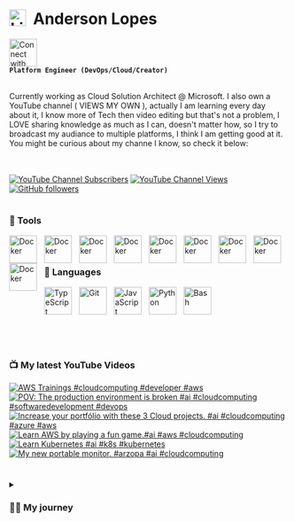 # <img align="left" alt="Linux" width="30px" style="padding-right:10px;" src="https://cdn.jsdelivr.net/gh/devicons/devicon/icons/linux/linux-original.svg" />  Anderson Lopes

[<img src="https://cdn.jsdelivr.net/gh/devicons/devicon/icons/linkedin/linkedin-original.svg" alt="Connect with me" width="50">](https://www.linkedin.com/in/andersonsoaresl) <br>**`Platform Engineer (DevOps/Cloud/Creator)`**

<br>
Currently working as Cloud Solution Architect @ Microsoft. I also own a YouTube channel ( VIEWS MY OWN ), actually I am learning every day about it, I know more of Tech then video editing but that's not a problem, I LOVE sharing knowledge as much as I can, doesn't matter how, so I try to broadcast my audiance to multiple platforms, I think I am getting good at it.
You might be curious about my channe I know, so check it below: <br>
<br><br>

[![YouTube Channel Subscribers](https://img.shields.io/youtube/channel/subscribers/UCqN30hP5vl4F3lUFYXQNkNQ?style=flat-square&link=https%3A%2F%2Fwww.youtube.com%2F%40landudigital%3Fsub_confirmation%3D1)](https://www.youtube.com/@landudigital?sub_confirmation=1)
[![YouTube Channel Views](https://img.shields.io/youtube/channel/views/UCqN30hP5vl4F3lUFYXQNkNQ?style=flat-square)](https://www.youtube.com/@landudigital?sub_confirmation=1)
[![GitHub followers](https://img.shields.io/github/followers/soaand01?style=flat-square&label=GitHub%20followers&color=black)](https://github.com/soaand01?tab=followers)



#
### 🧰 Tools

<img align="left" alt="Docker" width="50px" style="padding-right:10px;" img src="https://cdn.jsdelivr.net/gh/devicons/devicon/icons/kubernetes/kubernetes-plain-wordmark.svg" />
<img align="left" alt="Docker" width="50px" style="padding-right:10px;" src="https://cdn.jsdelivr.net/gh/devicons/devicon/icons/docker/docker-original.svg" />
<img align="left" alt="Docker" width="50px" style="padding-right:10px;" img src="https://cdn.jsdelivr.net/gh/devicons/devicon/icons/azure/azure-original-wordmark.svg" />
<img align="left" alt="Docker" width="50px" style="padding-right:10px;" img src="https://cdn.jsdelivr.net/gh/devicons/devicon/icons/amazonwebservices/amazonwebservices-original-wordmark.svg" />
<img align="left" alt="Docker" width="50px" style="padding-right:10px;" img src="https://cdn.jsdelivr.net/gh/devicons/devicon/icons/github/github-original-wordmark.svg" />
<img align="left" alt="Docker" width="50px" style="padding-right:10px;" img src="https://cdn.jsdelivr.net/gh/devicons/devicon/icons/digitalocean/digitalocean-original-wordmark.svg" />
<img align="left" alt="Docker" width="50px" style="padding-right:10px;" img src="https://cdn.jsdelivr.net/gh/devicons/devicon/icons/terraform/terraform-original-wordmark.svg" />
<img align="left" alt="Docker" width="50px" style="padding-right:10px;" img src="https://cdn.jsdelivr.net/gh/devicons/devicon/icons/argocd/argocd-original-wordmark.svg" />
<img align="left" alt="Docker" width="50px" style="padding-right:10px;" img src="https://cdn.jsdelivr.net/gh/devicons/devicon/icons/vim/vim-original.svg" />
<br><br>



### 🤖 Languages

<img align="left" alt="TypeScript" width="50px" style="padding-right:10px;" src="https://cdn.jsdelivr.net/gh/devicons/devicon/icons/typescript/typescript-plain.svg" />
<img align="left" alt="Git" width="50px" style="padding-right:10px;" src="https://cdn.jsdelivr.net/gh/devicons/devicon/icons/git/git-original.svg" />
<img align="left" alt="JavaScript" width="50px" style="padding-right:10px;" src="https://cdn.jsdelivr.net/gh/devicons/devicon/icons/javascript/javascript-plain.svg" />
<img align="left" alt="Python" width="50px" style="padding-right:10px;" src="https://cdn.jsdelivr.net/gh/devicons/devicon/icons/python/python-plain.svg" />
<img align="left" alt="Bash" width="50px" style="padding-right:10px;" src="https://cdn.jsdelivr.net/gh/devicons/devicon/icons/bash/bash-original.svg" />
<br><br>

#

<br><br>

### 📺 My latest YouTube Videos
<!-- BEGIN YOUTUBE-CARDS -->
[![AWS Trainings #cloudcomputing #developer #aws](https://ytcards.demolab.com/?id=XnIny-2BmM8&title=AWS+Trainings+%23cloudcomputing+%23developer+%23aws&lang=en&timestamp=1761771464&background_color=%230d1117&title_color=%23ffffff&stats_color=%23dedede&max_title_lines=1&width=250&border_radius=5 "AWS Trainings #cloudcomputing #developer #aws")](https://www.youtube.com/shorts/XnIny-2BmM8)
[![POV: The production environment is broken #ai #cloudcomputing #softwaredevelopment #devops](https://ytcards.demolab.com/?id=SE3sY_O3OHE&title=POV%3A+The+production+environment+is+broken+%23ai+%23cloudcomputing+%23softwaredevelopment+%23devops&lang=en&timestamp=1760364209&background_color=%230d1117&title_color=%23ffffff&stats_color=%23dedede&max_title_lines=1&width=250&border_radius=5 "POV: The production environment is broken #ai #cloudcomputing #softwaredevelopment #devops")](https://www.youtube.com/shorts/SE3sY_O3OHE)
[![Increase your portfólio with these 3 Cloud projects. #ai #cloudcomputing #azure #aws](https://ytcards.demolab.com/?id=jWE2vq-XD70&title=Increase+your+portf%C3%B3lio+with+these+3+Cloud+projects.+%23ai+%23cloudcomputing+%23azure+%23aws&lang=en&timestamp=1760342224&background_color=%230d1117&title_color=%23ffffff&stats_color=%23dedede&max_title_lines=1&width=250&border_radius=5 "Increase your portfólio with these 3 Cloud projects. #ai #cloudcomputing #azure #aws")](https://www.youtube.com/shorts/jWE2vq-XD70)
[![Learn AWS by playing a fun game.#ai #aws #cloudcomputing](https://ytcards.demolab.com/?id=LtTTg5YJfYw&title=Learn+AWS+by+playing+a+fun+game.%23ai+%23aws+%23cloudcomputing&lang=en&timestamp=1760003692&background_color=%230d1117&title_color=%23ffffff&stats_color=%23dedede&max_title_lines=1&width=250&border_radius=5 "Learn AWS by playing a fun game.#ai #aws #cloudcomputing")](https://www.youtube.com/shorts/LtTTg5YJfYw)
[![Learn Kubernetes #ai #k8s #kubernetes](https://ytcards.demolab.com/?id=DcN-0eeSHKE&title=Learn+Kubernetes+%23ai+%23k8s+%23kubernetes&lang=en&timestamp=1759993985&background_color=%230d1117&title_color=%23ffffff&stats_color=%23dedede&max_title_lines=1&width=250&border_radius=5 "Learn Kubernetes #ai #k8s #kubernetes")](https://www.youtube.com/shorts/DcN-0eeSHKE)
[![My new portable monitor. #arzopa #ai #cloudcomputing](https://ytcards.demolab.com/?id=trtMnm1Z1u0&title=My+new+portable+monitor.+%23arzopa+%23ai+%23cloudcomputing&lang=en&timestamp=1759993848&background_color=%230d1117&title_color=%23ffffff&stats_color=%23dedede&max_title_lines=1&width=250&border_radius=5 "My new portable monitor. #arzopa #ai #cloudcomputing")](https://www.youtube.com/shorts/trtMnm1Z1u0)
<!-- END YOUTUBE-CARDS -->

#

<details>
 <summary><h3>👨‍💻 My journey</h3></summary>
   Well, my passion for computing started when I was around 11 ~ 13 years old, this is because I started to see my colleagues at school bringing their homework printed nicely very fancy on Monday after they spent the weekeding working on it, I used to see it and I was amazed, but unfortuneately too expensive for my family to afford one by that time. <br><br>
   During this period from 11 untill 15 I was working with my father to help at home and going to school, when I completed 16 years old I managed to get a job in a printer company ( doesn't exist anymore ) I learned how to fix those cannon, hp, zebra ... printers, I used to love it so much, that was the oportunity that I had to touch a computer for testing the printers, great memories.<br>
  So now I was happy that I had a salary and cold help at home and buy my own stuffs, and who knows a computer?! But step by step and I learned from my parents that would be smarter to use the money to pay and join an university rather than buy it now, so, this is what I did, I joineed the Computer Science in 2019, that time I remember that used to pay around 250 brazilian reais, and my salary was 1000, so I had money to pay it, help at home, and save for my laptop which was around 3000 and I was able to save around 200 every month.<br><br>
   Well, I worked in this job untill to complete 18 years old, this is because I volunteered to the Brazilian Army, actually in Brazil when you complete 17 you must "sign up" saying you are about to complete 18, so it might happen that even if you don't want to join the Army, they you will take you anyway, which is not my case, I said I wanted to join since the day one, and it happened, I joined the Army in 2010.<br><br>
   This was most tiresome moment of my life I guess, but also the one where I have so many good memories, I wouldn't change anything, I was still going to the university and the Army at the same time, so it was very tiresome, my salary went from 1000 in the printer company to 500 brazilian reais in the Army, yes, but salary was cut in half and I still needed to pay 250 for the university. *SPOILER* I still didn't have my laptop/computer, but I was able already to use the one from the university whenever I had time.<br><br>
   Life might be hard as a soldier but also can be nice, since I was in the computer science in the university, the army had a program of paying traning to the soldiers, and I asked if they could "pay" me a Linux training, wooow, that was really nice, I did this traininfg, I was amazing 3 weeks.Life kept going in the army for until I saw an advertisement of internship program of a North American company, in Sao Paulo, my city, they were hiring young talents, so I applied and got the internship job, thanks to the Linux traning.<br><br>
   I will summary the rest so in an opportunity of working with me we can talk more, but in this company I worked 8 years, from intership to Senior Platform Engineer, moved to Netherlands, worked as Linu Engineer, SRE, CloudOps, DevOps, took more than 10 certifications and the sky is the limit, let me stop by here.<br><br>
   Drop me a message or let's have a coffee ☕, who knows work together?! :) <br><br>
